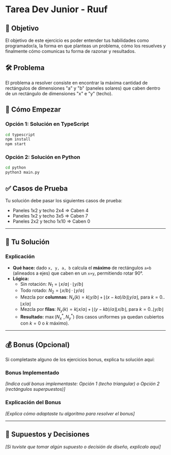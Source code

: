 # Tarea Dev Junior - Ruuf

## 🎯 Objetivo

El objetivo de este ejercicio es poder entender tus habilidades como programador/a, la forma en que planteas un problema, cómo los resuelves y finalmente cómo comunicas tu forma de razonar y resultados.

## 🛠️ Problema

El problema a resolver consiste en encontrar la máxima cantidad de rectángulos de dimensiones "a" y "b" (paneles solares) que caben dentro de un rectángulo de dimensiones "x" e "y" (techo).

## 🚀 Cómo Empezar

### Opción 1: Solución en TypeScript
```bash
cd typescript
npm install
npm start
```

### Opción 2: Solución en Python
```bash
cd python
python3 main.py
```

## ✅ Casos de Prueba

Tu solución debe pasar los siguientes casos de prueba:
- Paneles 1x2 y techo 2x4 ⇒ Caben 4
- Paneles 1x2 y techo 3x5 ⇒ Caben 7
- Paneles 2x2 y techo 1x10 ⇒ Caben 0

---

## 📝 Tu Solución

### Explicación

- **Qué hace:** dado `x, y, a, b` calcula el **máximo** de rectángulos `a×b` (alineados a ejes) que caben en un `x×y`, permitiendo rotar 90°.
- **Lógica:**  
  - Sin rotación: $N_1=\lfloor x/a\rfloor\cdot\lfloor y/b\rfloor$
  - Todo rotado: $N_2=\lfloor x/b\rfloor\cdot\lfloor y/a\rfloor$
  - Mezcla por **columnas**: $N_x(k)=k\lfloor y/b\rfloor+\lfloor(x-ka)/b\rfloor\lfloor y/a\rfloor$, para $k=0.. \lfloor x/a\rfloor$
  - Mezcla por **filas**: $N_y(k)=k\lfloor x/a\rfloor+\lfloor(y-kb)/a\rfloor\lfloor x/b\rfloor$, para $k=0.. \lfloor y/b\rfloor$
  - **Resultado:** $`\max (N_x^*, N_y^*)`$ (los casos uniformes ya quedan cubiertos con $k=0$ o $k$ máximo).

---

## 💰 Bonus (Opcional)

Si completaste alguno de los ejercicios bonus, explica tu solución aquí:

### Bonus Implementado
*[Indica cuál bonus implementaste: Opción 1 (techo triangular) o Opción 2 (rectángulos superpuestos)]*




### Explicación del Bonus
*[Explica cómo adaptaste tu algoritmo para resolver el bonus]*




---

## 🤔 Supuestos y Decisiones

*[Si tuviste que tomar algún supuesto o decisión de diseño, explícalo aquí]*

